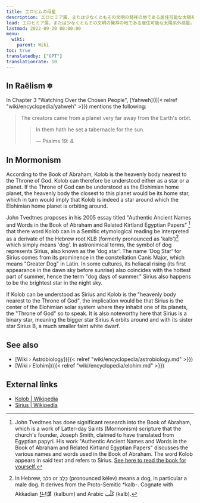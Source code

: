```yaml
---
title: エロヒムの母星
description: エロヒミア属、または少なくともその文明の発祥の地である居住可能な太陽系外惑星。この惑星は地球から約1光年離れているため、天の川銀河内に位置すると考えられています。
lead: エロヒミア属、または少なくともその文明の発祥の地である居住可能な太陽系外惑星。この惑星は地球から約1光年離れているため、天の川銀河内に位置すると考えられています。
lastmod: 2022-09-20 00:00:00
menu:
  wiki:
    parent: Wiki
toc: true
translatedby: ["GPT"]
translationrate: 10
---
```


## In Raëlism 🔯

In Chapter 3 "Watching Over the Chosen People", [Yahweh]({{< relref "wiki/encyclopedia/yahweh" >}}) mentions the following:

> The creators came from a planet very far away from the Earth's orbit.
>
>> In them hath he set a tabernacle for the sun.
>>
>> — Psalms 19: 4.

## In Mormonism

According to the Book of Abraham, Kolob is the heavenly body nearest to the Throne of God. Kolob can therefore be understood either as a star or a planet. If the Throne of God can be understood as the Elohimian home planet, the heavenly body the closest to this planet would be its home star, which in turn would imply that Kolob is indeed a star around which the Elohimian home planet is orbiting around.

John Tvedtnes proposes in his 2005 essay titled "Authentic Ancient Names and Words in the Book of Abraham and Related Kirtland Egyptian Papers" [^1]  that there word Kolob can in a Semitic etymological reading be interpreted as a derivate of the Hebrew root KLB (formerly pronounced as 'kalb')[^2] which simply means 'dog'. In astronimical terms, the symbol of dog represents Sirius, also known as the 'dog star'. The name 'Dog Star' for Sirius comes from its prominence in the constellation Canis Major, which means "Greater Dog" in Latin. In some cultures, its heliacal rising (its first appearance in the dawn sky before sunrise) also coincides with the hottest part of summer, hence the term "dog days of summer." Sirius also happens to be the brightest star in the night sky.

If Kolob can be understood as Sirius and Kolob is the "heavenly body nearest to the Throne of God", the implication would be that Sirius is the center of the Elohimian solar system where they inhabit one of its planets, the "Throne of God" so to speak. It is also noteworthy here that Sirius is a binary star, meaning the bigger star Sirius A orbits around and with its sister star Sirius B, a much smaller faint white dwarf.

[^1]: John Tvedtnes has done significant research into the Book of Abraham, which is a work of Latter-day Saints (Mormonism) scripture that the church's founder, Joseph Smith, claimed to have translated from Egyptian papyri. His work "Authentic Ancient Names and Words in the Book of Abraham and Related Kirtland Egyptian Papers" discusses the various names and words used in the Book of Abraham. The word Kolob appears in said text and refers to Sirius. [See here to read the book for yourself.](https://www.fairlatterdaysaints.org/wp-content/uploads/2011/11/2005-John-Tvedtnes.pdf)

[^2]: In Hebrew, כלב or כֶּלֶב (pronounced kélev) means a dog, in particular a male dog. It derives from the Proto-Semitic *kalb-. Cognate with Akkadian 𒌨𒂠 (kalbum) and Arabic كَلْب (kalb).

## See also

- [Wiki › Astrobiology]({{< relref "wiki/encyclopedia/astrobiology.md" >}})
- [Wiki › Elohim]({{< relref "wiki/encyclopedia/elohim.md" >}})

## External links

- [Kolob | Wikipedia](https://en.wikipedia.org/wiki/Kolob)
- [Sirius | Wikipedia](https://en.wikipedia.org/wiki/Sirius)

